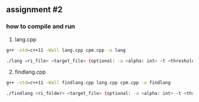 ## assignment #2

### how to compile and run


1. lang.cpp

```bash
g++ -std=c++11 -Wall lang.cpp cpm.cpp -o lang

./lang <ri_file> <target_file> (optional: -a <alpha: int> -t <threshold: float> -k <K: int> )
```

2. findlang.cpp

```bash
g++ -std=c++11 -Wall findlang.cpp lang.cpp cpm.cpp -o findlang

./findlang <ri_folder> <target_file> (optional: -a <alpha: int> -t <threshold: float> -k <K: int> )
```